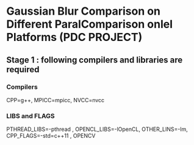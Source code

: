 # Gaussian Blur Comparison on Different ParalComparison onlel Platforms (PDC PROJECT)

## Stage 1 : following compilers and libraries are required 
### Compilers
CPP=g++, MPICC=mpicc, NVCC=nvcc

### LIBS and FLAGS
PTHREAD_LIBS=-pthread , OPENCL_LIBS=-lOpenCL, OTHER_LINS=-lm, CPP_FLAGS=-std=c++11 , OPENCV
